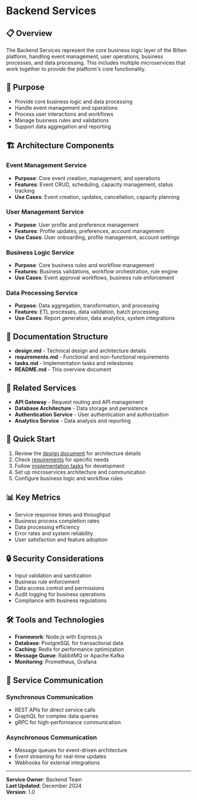 # Backend Services

## 📋 Overview

The Backend Services represent the core business logic layer of the Bilten platform, handling event management, user operations, business processes, and data processing. This includes multiple microservices that work together to provide the platform's core functionality.

## 🎯 Purpose

- Provide core business logic and data processing
- Handle event management and operations
- Process user interactions and workflows
- Manage business rules and validations
- Support data aggregation and reporting

## 🏗️ Architecture Components

### Event Management Service
- **Purpose**: Core event creation, management, and operations
- **Features**: Event CRUD, scheduling, capacity management, status tracking
- **Use Cases**: Event creation, updates, cancellation, capacity planning

### User Management Service
- **Purpose**: User profile and preference management
- **Features**: Profile updates, preferences, account management
- **Use Cases**: User onboarding, profile management, account settings

### Business Logic Service
- **Purpose**: Core business rules and workflow management
- **Features**: Business validations, workflow orchestration, rule engine
- **Use Cases**: Event approval workflows, business rule enforcement

### Data Processing Service
- **Purpose**: Data aggregation, transformation, and processing
- **Features**: ETL processes, data validation, batch processing
- **Use Cases**: Report generation, data analytics, system integrations

## 📁 Documentation Structure

- **design.md** - Technical design and architecture details
- **requirements.md** - Functional and non-functional requirements
- **tasks.md** - Implementation tasks and milestones
- **README.md** - This overview document

## 🔗 Related Services

- **API Gateway** - Request routing and API management
- **Database Architecture** - Data storage and persistence
- **Authentication Service** - User authentication and authorization
- **Analytics Service** - Data analysis and reporting

## 🚀 Quick Start

1. Review the [design document](design.md) for architecture details
2. Check [requirements](requirements.md) for specific needs
3. Follow [implementation tasks](tasks.md) for development
4. Set up microservices architecture and communication
5. Configure business logic and workflow rules

## 📊 Key Metrics

- Service response times and throughput
- Business process completion rates
- Data processing efficiency
- Error rates and system reliability
- User satisfaction and feature adoption

## 🔒 Security Considerations

- Input validation and sanitization
- Business rule enforcement
- Data access control and permissions
- Audit logging for business operations
- Compliance with business regulations

## 🛠️ Tools and Technologies

- **Framework**: Node.js with Express.js
- **Database**: PostgreSQL for transactional data
- **Caching**: Redis for performance optimization
- **Message Queue**: RabbitMQ or Apache Kafka
- **Monitoring**: Prometheus, Grafana

## 🔄 Service Communication

### Synchronous Communication
- REST APIs for direct service calls
- GraphQL for complex data queries
- gRPC for high-performance communication

### Asynchronous Communication
- Message queues for event-driven architecture
- Event streaming for real-time updates
- Webhooks for external integrations

---

**Service Owner**: Backend Team  
**Last Updated**: December 2024  
**Version**: 1.0
